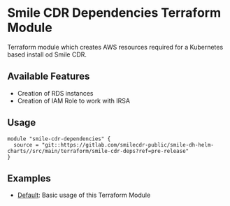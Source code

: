 # Smile CDR Dependencies Terraform Module

Terraform module which creates AWS resources required for a Kubernetes based install od Smile CDR.

## Available Features

- Creation of RDS instances
- Creation of IAM Role to work with IRSA

## Usage

```hcl
module "smile-cdr-dependencies" {
  source = "git::https://gitlab.com/smilecdr-public/smile-dh-helm-charts//src/main/terraform/smile-cdr-deps?ref=pre-release"
}
```

## Examples

- [Default](examples/default): Basic usage of this Terraform Module
